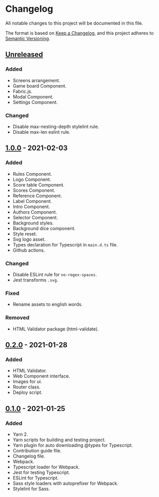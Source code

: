 # Changelog

All notable changes to this project will be documented in this file.

The format is based on [Keep a Changelog](https://keepachangelog.com/en/1.0.0/),
and this project adheres to [Semantic Versioning](https://semver.org/spec/v2.0.0.html).

## [Unreleased]

### Added

- Screens arrangement.
- Game board Component.
- Fabric.js.
- Modal Component.
- Settings Component.

### Changed

- Disable max-nesting-depth stylelint rule.
- Disable max-len eslint rule.

## [1.0.0] - 2021-02-03

### Added

- Rules Component.
- Logo Component.
- Score table Component.
- Scores Component.
- Reference Component.
- Label Component.
- Intro Component.
- Authors Component.
- Selector Component.
- Background styles.
- Background dice component.
- Style reset.
- Svg logo asset.
- Types declaration for Typescript in `main.d.ts` file.
- Github actions.

### Changed

- Disable ESLint rule for `no-regex-spaces`.
- Jest transforms `.svg`.

### Fixed

- Rename assets to english words.

### Removed

- HTML Validator package (html-validate).

## [0.2.0] - 2021-01-28

### Added

- HTML Validator.
- Web Component interface.
- Images for ui.
- Router class.
- Deploy script.

## [0.1.0] - 2021-01-25

### Added

- Yarn 2.
- Yarn scripts for building and testing project.
- Yarn plugin for auto downloading @types for Typescript.
- Contribution guide file.
- Changelog file.
- Webpack.
- Typescript loader for Webpack.
- Jest for testing Typescript.
- ESLint for Typescript.
- Sass style loaders with autoprefixer for Webpack.
- Stylelint for Sass.

[unreleased]: https://github.com/ruljin/CodersCamp2020.Project.TypeScript.YahtzeeGame/compare/1.0.0...HEAD
[1.0.0]: https://github.com/ruljin/CodersCamp2020.Project.TypeScript.YahtzeeGame/compare/0.2.0...1.0.0
[0.2.0]: https://github.com/ruljin/CodersCamp2020.Project.TypeScript.YahtzeeGame/compare/0.1.0...0.2.0
[0.1.0]: https://github.com/ruljin/CodersCamp2020.Project.TypeScript.YahtzeeGame/releases/tag/0.1.0
